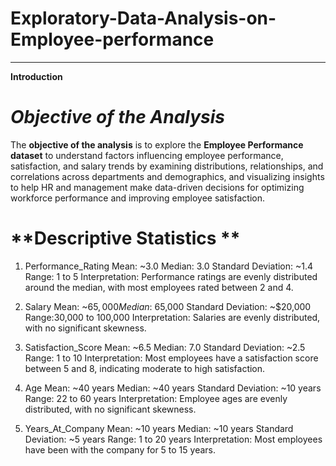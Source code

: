 # Exploratory-Data-Analysis-on-Employee-performance
---

**Introduction**
# *Objective of the Analysis*
The **objective of the analysis** is to explore the **Employee Performance dataset**  to understand factors influencing employee performance, satisfaction, and salary trends by examining distributions, relationships, and correlations across departments and demographics, and visualizing insights to help HR and management make data-driven decisions for optimizing workforce performance and improving employee satisfaction.

# **Descriptive Statistics **

1. Performance_Rating
Mean: ~3.0
Median: 3.0
Standard Deviation: ~1.4
Range: 1 to 5
Interpretation: Performance ratings are evenly distributed around the median, with most employees rated between 2 and 4.


2. Salary
Mean: ~$65,000
Median: ~$65,000
Standard Deviation: ~$20,000
Range:30,000 to 100,000
Interpretation: Salaries are evenly distributed, with no significant skewness.

3. Satisfaction_Score
Mean: ~6.5
Median: 7.0
Standard Deviation: ~2.5
Range: 1 to 10
Interpretation: Most employees have a satisfaction score between 5 and 8, indicating moderate to high satisfaction.

4. Age
Mean: ~40 years
Median: ~40 years
Standard Deviation: ~10 years
Range: 22 to 60 years
Interpretation: Employee ages are evenly distributed, with no significant skewness.

5. Years_At_Company
Mean: ~10 years
Median: ~10 years
Standard Deviation: ~5 years
Range: 1 to 20 years
Interpretation: Most employees have been with the company for 5 to 15 years.


